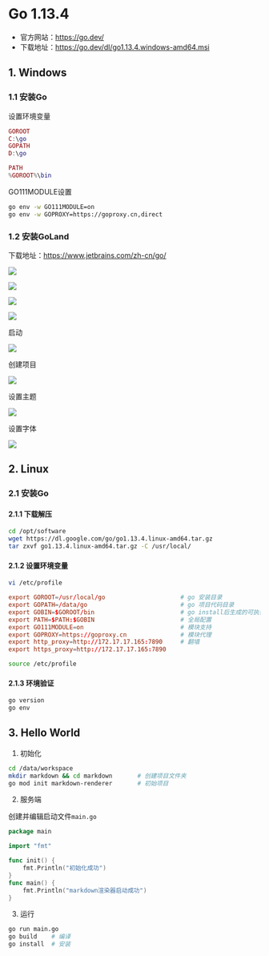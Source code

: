 # Go 1.13.4

- 官方网站：https://go.dev/
- 下载地址：https://go.dev/dl/go1.13.4.windows-amd64.msi

## 1. Windows

### 1.1 安装Go

设置环境变量

```lua
GOROOT
C:\go
GOPATH
D:\go

PATH
%GOROOT%\bin
```

GO111MODULE设置

```bash
go env -w GO111MODULE=on
go env -w GOPROXY=https://goproxy.cn,direct
```

### 1.2 安装GoLand

下载地址：https://www.jetbrains.com/zh-cn/go/

![](../../assets/_images/deploy/go/11.png)

![](../../assets/_images/deploy/go/12.png)

![](../../assets/_images/deploy/go/13.png)

![](../../assets/_images/deploy/go/14.png)

启动

![](../../assets/_images/deploy/go/15.png)

创建项目

![](../../assets/_images/deploy/go/16.png)

设置主题

![](../../assets/_images/deploy/go/17.png)

设置字体

![](../../assets/_images/deploy/go/18.png)

## 2. Linux

### 2.1 安装Go

#### 2.1.1 下载解压

```bash
cd /opt/software
wget https://dl.google.com/go/go1.13.4.linux-amd64.tar.gz
tar zxvf go1.13.4.linux-amd64.tar.gz -C /usr/local/
```

#### 2.1.2 设置环境变量

```bash
vi /etc/profile
```

```conf
export GOROOT=/usr/local/go                     # go 安装目录
export GOPATH=/data/go                          # go 项目代码目录
export GOBIN=$GOROOT/bin                        # go install后生成的可执行命令存放路径
export PATH=$PATH:$GOBIN                        # 全局配置
export GO111MODULE=on                           # 模块支持
export GOPROXY=https://goproxy.cn               # 模块代理
export http_proxy=http://172.17.17.165:7890     # 翻墙
export https_proxy=http://172.17.17.165:7890
```

```bash
source /etc/profile
```

#### 2.1.3 环境验证

```bash
go version
go env
```

## 3. Hello World

1. 初始化

```bash
cd /data/workspace
mkdir markdown && cd markdown       # 创建项目文件夹
go mod init markdown-renderer       # 初始项目
```

2. 服务端

创建并编辑启动文件`main.go`

```go
package main

import "fmt"

func init() {
    fmt.Println("初始化成功")
}
func main() {
    fmt.Println("markdown渲染器启动成功")
}
```

3. 运行

```bash
go run main.go
go build    # 编译
go install  # 安装
```